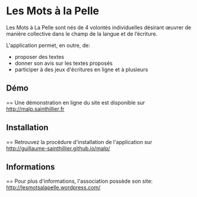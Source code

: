 Les Mots à la Pelle
====

Les Mots à La Pelle sont nés de 4 volontés individuelles désirant œuvrer de manière collective dans le champ de la langue et de l’écriture. 

L'application permet, en outre, de:
   - proposer des textes
   - donner son avis sur les textes proposés
   - participer à des jeux d'écritures en ligne et à plusieurs


## Démo
==
Une démonstration en ligne du site est disponible sur http://malp.sainthillier.fr


## Installation
==
Retrouvez la procédure d'installation de l'application sur http://guillaume-sainthillier.github.io/malp/


## Informations
==
Pour plus d'informations, l'association possède son site: http://lesmotsalapelle.wordpress.com/
